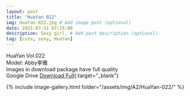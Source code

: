 ```yaml
---
layout: post
title: "HuaYan 022"
img: HuaYan-022.jpg # Add image post (optional)
date: 2021-07-31 07:15:00
description: Sexy girl. # Add post description (optional)
tag: [cute, sexy, HuaYan]
---
```

HuaYan Vol.022  
Model: Abby李雅     
Images in download package have full quality                    
Google Drive [Download Full](http://gestyy.com/eoSk18){:target="_blank"}

{% include image-gallery.html folder="/assets/img/A2/HuaYan-022/" %}
